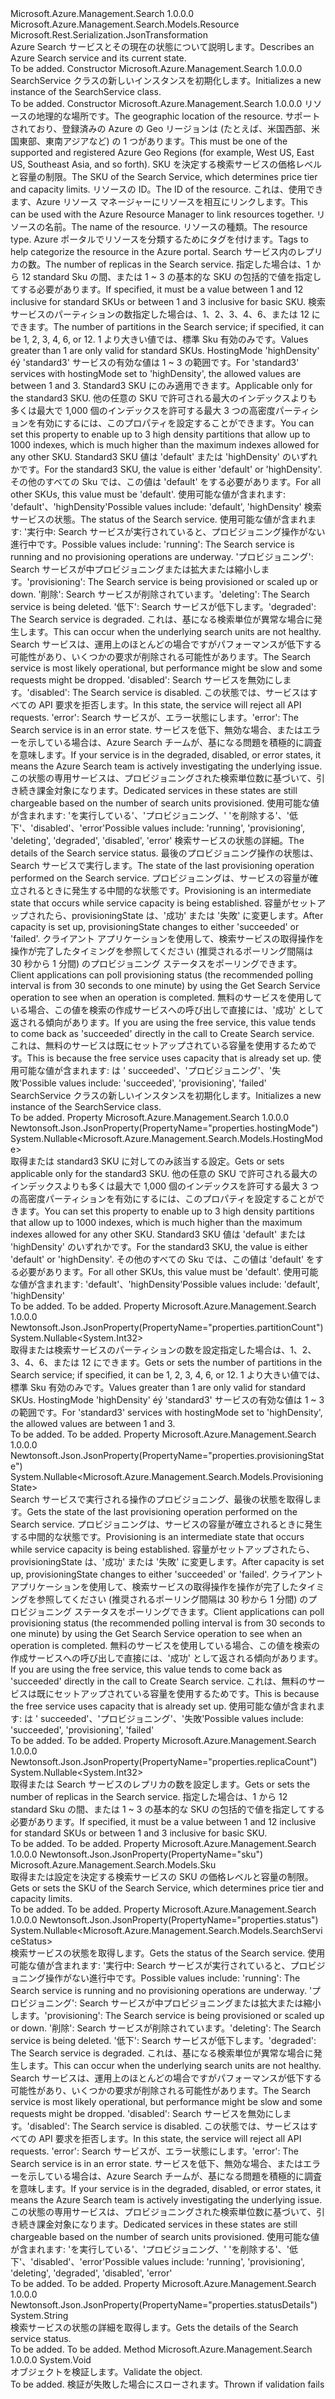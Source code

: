 <Type Name="SearchService" FullName="Microsoft.Azure.Management.Search.Models.SearchService">
  <TypeSignature Language="C#" Value="public class SearchService : Microsoft.Azure.Management.Search.Models.Resource" />
  <TypeSignature Language="ILAsm" Value=".class public auto ansi beforefieldinit SearchService extends Microsoft.Azure.Management.Search.Models.Resource" />
  <TypeSignature Language="DocId" Value="T:Microsoft.Azure.Management.Search.Models.SearchService" />
  <TypeSignature Language="VB.NET" Value="Public Class SearchService&#xA;Inherits Resource" />
  <TypeSignature Language="F#" Value="type SearchService = class&#xA;    inherit Resource" />
  <AssemblyInfo>
    <AssemblyName>Microsoft.Azure.Management.Search</AssemblyName>
    <AssemblyVersion>1.0.0.0</AssemblyVersion>
  </AssemblyInfo>
  <Base>
    <BaseTypeName>Microsoft.Azure.Management.Search.Models.Resource</BaseTypeName>
  </Base>
  <Interfaces />
  <Attributes>
    <Attribute>
      <AttributeName>Microsoft.Rest.Serialization.JsonTransformation</AttributeName>
    </Attribute>
  </Attributes>
  <Docs>
    <summary>
            <span data-ttu-id="7e7ce-101">Azure Search サービスとその現在の状態について説明します。</span><span class="sxs-lookup"><span data-stu-id="7e7ce-101">Describes an Azure Search service and its current state.</span></span>
            </summary>
    <remarks>To be added.</remarks>
  </Docs>
  <Members>
    <Member MemberName=".ctor">
      <MemberSignature Language="C#" Value="public SearchService ();" />
      <MemberSignature Language="ILAsm" Value=".method public hidebysig specialname rtspecialname instance void .ctor() cil managed" />
      <MemberSignature Language="DocId" Value="M:Microsoft.Azure.Management.Search.Models.SearchService.#ctor" />
      <MemberSignature Language="VB.NET" Value="Public Sub New ()" />
      <MemberType>Constructor</MemberType>
      <AssemblyInfo>
        <AssemblyName>Microsoft.Azure.Management.Search</AssemblyName>
        <AssemblyVersion>1.0.0.0</AssemblyVersion>
      </AssemblyInfo>
      <Parameters />
      <Docs>
        <summary>
            <span data-ttu-id="7e7ce-102">SearchService クラスの新しいインスタンスを初期化します。</span><span class="sxs-lookup"><span data-stu-id="7e7ce-102">Initializes a new instance of the SearchService class.</span></span>
            </summary>
        <remarks>To be added.</remarks>
      </Docs>
    </Member>
    <Member MemberName=".ctor">
      <MemberSignature Language="C#" Value="public SearchService (string location, Microsoft.Azure.Management.Search.Models.Sku sku, string id = null, string name = null, string type = null, System.Collections.Generic.IDictionary&lt;string,string&gt; tags = null, Nullable&lt;int&gt; replicaCount = null, Nullable&lt;int&gt; partitionCount = null, Nullable&lt;Microsoft.Azure.Management.Search.Models.HostingMode&gt; hostingMode = null, Nullable&lt;Microsoft.Azure.Management.Search.Models.SearchServiceStatus&gt; status = null, string statusDetails = null, Nullable&lt;Microsoft.Azure.Management.Search.Models.ProvisioningState&gt; provisioningState = null);" />
      <MemberSignature Language="ILAsm" Value=".method public hidebysig specialname rtspecialname instance void .ctor(string location, class Microsoft.Azure.Management.Search.Models.Sku sku, string id, string name, string type, class System.Collections.Generic.IDictionary`2&lt;string, string&gt; tags, valuetype System.Nullable`1&lt;int32&gt; replicaCount, valuetype System.Nullable`1&lt;int32&gt; partitionCount, valuetype System.Nullable`1&lt;valuetype Microsoft.Azure.Management.Search.Models.HostingMode&gt; hostingMode, valuetype System.Nullable`1&lt;valuetype Microsoft.Azure.Management.Search.Models.SearchServiceStatus&gt; status, string statusDetails, valuetype System.Nullable`1&lt;valuetype Microsoft.Azure.Management.Search.Models.ProvisioningState&gt; provisioningState) cil managed" />
      <MemberSignature Language="DocId" Value="M:Microsoft.Azure.Management.Search.Models.SearchService.#ctor(System.String,Microsoft.Azure.Management.Search.Models.Sku,System.String,System.String,System.String,System.Collections.Generic.IDictionary{System.String,System.String},System.Nullable{System.Int32},System.Nullable{System.Int32},System.Nullable{Microsoft.Azure.Management.Search.Models.HostingMode},System.Nullable{Microsoft.Azure.Management.Search.Models.SearchServiceStatus},System.String,System.Nullable{Microsoft.Azure.Management.Search.Models.ProvisioningState})" />
      <MemberSignature Language="F#" Value="new Microsoft.Azure.Management.Search.Models.SearchService : string * Microsoft.Azure.Management.Search.Models.Sku * string * string * string * System.Collections.Generic.IDictionary&lt;string, string&gt; * Nullable&lt;int&gt; * Nullable&lt;int&gt; * Nullable&lt;Microsoft.Azure.Management.Search.Models.HostingMode&gt; * Nullable&lt;Microsoft.Azure.Management.Search.Models.SearchServiceStatus&gt; * string * Nullable&lt;Microsoft.Azure.Management.Search.Models.ProvisioningState&gt; -&gt; Microsoft.Azure.Management.Search.Models.SearchService" Usage="new Microsoft.Azure.Management.Search.Models.SearchService (location, sku, id, name, type, tags, replicaCount, partitionCount, hostingMode, status, statusDetails, provisioningState)" />
      <MemberType>Constructor</MemberType>
      <AssemblyInfo>
        <AssemblyName>Microsoft.Azure.Management.Search</AssemblyName>
        <AssemblyVersion>1.0.0.0</AssemblyVersion>
      </AssemblyInfo>
      <Parameters>
        <Parameter Name="location" Type="System.String" />
        <Parameter Name="sku" Type="Microsoft.Azure.Management.Search.Models.Sku" />
        <Parameter Name="id" Type="System.String" />
        <Parameter Name="name" Type="System.String" />
        <Parameter Name="type" Type="System.String" />
        <Parameter Name="tags" Type="System.Collections.Generic.IDictionary&lt;System.String,System.String&gt;" />
        <Parameter Name="replicaCount" Type="System.Nullable&lt;System.Int32&gt;" />
        <Parameter Name="partitionCount" Type="System.Nullable&lt;System.Int32&gt;" />
        <Parameter Name="hostingMode" Type="System.Nullable&lt;Microsoft.Azure.Management.Search.Models.HostingMode&gt;" />
        <Parameter Name="status" Type="System.Nullable&lt;Microsoft.Azure.Management.Search.Models.SearchServiceStatus&gt;" />
        <Parameter Name="statusDetails" Type="System.String" />
        <Parameter Name="provisioningState" Type="System.Nullable&lt;Microsoft.Azure.Management.Search.Models.ProvisioningState&gt;" />
      </Parameters>
      <Docs>
        <param name="location"><span data-ttu-id="7e7ce-103">リソースの地理的な場所です。</span><span class="sxs-lookup"><span data-stu-id="7e7ce-103">The geographic location of the resource.</span></span>
            <span data-ttu-id="7e7ce-104">サポートされており、登録済みの Azure の Geo リージョンは (たとえば、米国西部、米国東部、東南アジアなど) の 1 つがあります。</span><span class="sxs-lookup"><span data-stu-id="7e7ce-104">This must be one of the supported and registered Azure Geo Regions (for example, West US, East US, Southeast Asia, and so forth).</span></span></param>
        <param name="sku"><span data-ttu-id="7e7ce-105">SKU を決定する検索サービスの価格レベルと容量の制限。</span><span class="sxs-lookup"><span data-stu-id="7e7ce-105">The SKU of the Search Service, which determines price tier and capacity limits.</span></span></param>
        <param name="id"><span data-ttu-id="7e7ce-106">リソースの ID。</span><span class="sxs-lookup"><span data-stu-id="7e7ce-106">The ID of the resource.</span></span> <span data-ttu-id="7e7ce-107">これは、使用できます、Azure リソース マネージャーにリソースを相互にリンクします。</span><span class="sxs-lookup"><span data-stu-id="7e7ce-107">This can be used with the Azure Resource Manager to link resources together.</span></span></param>
        <param name="name"><span data-ttu-id="7e7ce-108">リソースの名前。</span><span class="sxs-lookup"><span data-stu-id="7e7ce-108">The name of the resource.</span></span></param>
        <param name="type"><span data-ttu-id="7e7ce-109">リソースの種類。</span><span class="sxs-lookup"><span data-stu-id="7e7ce-109">The resource type.</span></span></param>
        <param name="tags"><span data-ttu-id="7e7ce-110">Azure ポータルでリソースを分類するためにタグを付けます。</span><span class="sxs-lookup"><span data-stu-id="7e7ce-110">Tags to help categorize the resource in the Azure portal.</span></span></param>
        <param name="replicaCount"><span data-ttu-id="7e7ce-111">Search サービス内のレプリカの数。</span><span class="sxs-lookup"><span data-stu-id="7e7ce-111">The number of replicas in the Search service.</span></span> <span data-ttu-id="7e7ce-112">指定した場合は、1 から 12 standard Sku の間、または 1 ~ 3 の基本的な SKU の包括的で値を指定してする必要があります。</span><span class="sxs-lookup"><span data-stu-id="7e7ce-112">If specified, it must be a value between 1 and 12 inclusive for standard SKUs or between 1 and 3 inclusive for basic SKU.</span></span></param>
        <param name="partitionCount"><span data-ttu-id="7e7ce-113">検索サービスのパーティションの数指定した場合は、1、2、3、4、6、または 12 にできます。</span><span class="sxs-lookup"><span data-stu-id="7e7ce-113">The number of partitions in the Search service; if specified, it can be 1, 2, 3, 4, 6, or 12.</span></span>
            <span data-ttu-id="7e7ce-114">1 より大きい値では、標準 Sku 有効のみです。</span><span class="sxs-lookup"><span data-stu-id="7e7ce-114">Values greater than 1 are only valid for standard SKUs.</span></span> <span data-ttu-id="7e7ce-115">HostingMode 'highDensity' éý 'standard3' サービスの有効な値は 1 ~ 3 の範囲です。</span><span class="sxs-lookup"><span data-stu-id="7e7ce-115">For 'standard3' services with hostingMode set to 'highDensity', the allowed values are between 1 and 3.</span></span></param>
        <param name="hostingMode"><span data-ttu-id="7e7ce-116">Standard3 SKU にのみ適用できます。</span><span class="sxs-lookup"><span data-stu-id="7e7ce-116">Applicable only for the standard3 SKU.</span></span>
            <span data-ttu-id="7e7ce-117">他の任意の SKU で許可される最大のインデックスよりも多くは最大で 1,000 個のインデックスを許可する最大 3 つの高密度パーティションを有効にするには、このプロパティを設定することができます。</span><span class="sxs-lookup"><span data-stu-id="7e7ce-117">You can set this property to enable up to 3 high density partitions that allow up to 1000 indexes, which is much higher than the maximum indexes allowed for any other SKU.</span></span> <span data-ttu-id="7e7ce-118">Standard3 SKU 値は 'default' または 'highDensity' のいずれかです。</span><span class="sxs-lookup"><span data-stu-id="7e7ce-118">For the standard3 SKU, the value is either 'default' or 'highDensity'.</span></span>
            <span data-ttu-id="7e7ce-119">その他のすべての Sku では、この値は 'default' をする必要があります。</span><span class="sxs-lookup"><span data-stu-id="7e7ce-119">For all other SKUs, this value must be 'default'.</span></span> <span data-ttu-id="7e7ce-120">使用可能な値が含まれます: 'default'、'highDensity'</span><span class="sxs-lookup"><span data-stu-id="7e7ce-120">Possible values include: 'default', 'highDensity'</span></span></param>
        <param name="status"><span data-ttu-id="7e7ce-121">検索サービスの状態。</span><span class="sxs-lookup"><span data-stu-id="7e7ce-121">The status of the Search service.</span></span> <span data-ttu-id="7e7ce-122">使用可能な値が含まれます: '実行中: Search サービスが実行されていると、プロビジョニング操作がない進行中です。</span><span class="sxs-lookup"><span data-stu-id="7e7ce-122">Possible values include: 'running': The Search service is running and no provisioning operations are underway.</span></span> <span data-ttu-id="7e7ce-123">'プロビジョニング': Search サービスが中プロビジョニングまたは拡大または縮小します。</span><span class="sxs-lookup"><span data-stu-id="7e7ce-123">'provisioning': The Search service is being provisioned or scaled up or down.</span></span> <span data-ttu-id="7e7ce-124">'削除': Search サービスが削除されています。</span><span class="sxs-lookup"><span data-stu-id="7e7ce-124">'deleting': The Search service is being deleted.</span></span> <span data-ttu-id="7e7ce-125">'低下': Search サービスが低下します。</span><span class="sxs-lookup"><span data-stu-id="7e7ce-125">'degraded': The Search service is degraded.</span></span> <span data-ttu-id="7e7ce-126">これは、基になる検索単位が異常な場合に発生します。</span><span class="sxs-lookup"><span data-stu-id="7e7ce-126">This can occur when the underlying search units are not healthy.</span></span> <span data-ttu-id="7e7ce-127">Search サービスは、運用上のほとんどの場合ですがパフォーマンスが低下する可能性があり、いくつかの要求が削除される可能性があります。</span><span class="sxs-lookup"><span data-stu-id="7e7ce-127">The Search service is most likely operational, but performance might be slow and some requests might be dropped.</span></span> <span data-ttu-id="7e7ce-128">'disabled': Search サービスを無効にします。</span><span class="sxs-lookup"><span data-stu-id="7e7ce-128">'disabled': The Search service is disabled.</span></span> <span data-ttu-id="7e7ce-129">この状態では、サービスはすべての API 要求を拒否します。</span><span class="sxs-lookup"><span data-stu-id="7e7ce-129">In this state, the service will reject all API requests.</span></span> <span data-ttu-id="7e7ce-130">'error': Search サービスが、エラー状態にします。</span><span class="sxs-lookup"><span data-stu-id="7e7ce-130">'error': The Search service is in an error state.</span></span> <span data-ttu-id="7e7ce-131">サービスを低下、無効な場合、またはエラーを示している場合は、Azure Search チームが、基になる問題を積極的に調査を意味します。</span><span class="sxs-lookup"><span data-stu-id="7e7ce-131">If your service is in the degraded, disabled, or error states, it means the Azure Search team is actively investigating the underlying issue.</span></span>
            <span data-ttu-id="7e7ce-132">この状態の専用サービスは、プロビジョニングされた検索単位数に基づいて、引き続き課金対象になります。</span><span class="sxs-lookup"><span data-stu-id="7e7ce-132">Dedicated services in these states are still chargeable based on the number of search units provisioned.</span></span> <span data-ttu-id="7e7ce-133">使用可能な値が含まれます: 'を実行している'、'プロビジョニング、' 'を削除する'、'低下'、'disabled'、'error'</span><span class="sxs-lookup"><span data-stu-id="7e7ce-133">Possible values include: 'running', 'provisioning', 'deleting', 'degraded', 'disabled', 'error'</span></span></param>
        <param name="statusDetails"><span data-ttu-id="7e7ce-134">検索サービスの状態の詳細。</span><span class="sxs-lookup"><span data-stu-id="7e7ce-134">The details of the Search service status.</span></span></param>
        <param name="provisioningState"><span data-ttu-id="7e7ce-135">最後のプロビジョニング操作の状態は、Search サービスで実行します。</span><span class="sxs-lookup"><span data-stu-id="7e7ce-135">The state of the last provisioning operation performed on the Search service.</span></span> <span data-ttu-id="7e7ce-136">プロビジョニングは、サービスの容量が確立されるときに発生する中間的な状態です。</span><span class="sxs-lookup"><span data-stu-id="7e7ce-136">Provisioning is an intermediate state that occurs while service capacity is being established.</span></span> <span data-ttu-id="7e7ce-137">容量がセットアップされたら、provisioningState は、'成功' または '失敗' に変更します。</span><span class="sxs-lookup"><span data-stu-id="7e7ce-137">After capacity is set up, provisioningState changes to either 'succeeded' or 'failed'.</span></span> <span data-ttu-id="7e7ce-138">クライアント アプリケーションを使用して、検索サービスの取得操作を操作が完了したタイミングを参照してください (推奨されるポーリング間隔は 30 秒から 1 分間) のプロビジョニング ステータスをポーリングできます。</span><span class="sxs-lookup"><span data-stu-id="7e7ce-138">Client applications can poll provisioning status (the recommended polling interval is from 30 seconds to one minute) by using the Get Search Service operation to see when an operation is completed.</span></span> <span data-ttu-id="7e7ce-139">無料のサービスを使用している場合、この値を検索の作成サービスへの呼び出しで直接には、'成功' として返される傾向があります。</span><span class="sxs-lookup"><span data-stu-id="7e7ce-139">If you are using the free service, this value tends to come back as 'succeeded' directly in the call to Create Search service.</span></span> <span data-ttu-id="7e7ce-140">これは、無料のサービスは既にセットアップされている容量を使用するためです。</span><span class="sxs-lookup"><span data-stu-id="7e7ce-140">This is because the free service uses capacity that is already set up.</span></span> <span data-ttu-id="7e7ce-141">使用可能な値が含まれます: は ' succeeded'、'プロビジョニング'、'失敗'</span><span class="sxs-lookup"><span data-stu-id="7e7ce-141">Possible values include: 'succeeded', 'provisioning', 'failed'</span></span></param>
        <summary>
            <span data-ttu-id="7e7ce-142">SearchService クラスの新しいインスタンスを初期化します。</span><span class="sxs-lookup"><span data-stu-id="7e7ce-142">Initializes a new instance of the SearchService class.</span></span>
            </summary>
        <remarks>To be added.</remarks>
      </Docs>
    </Member>
    <Member MemberName="HostingMode">
      <MemberSignature Language="C#" Value="public Nullable&lt;Microsoft.Azure.Management.Search.Models.HostingMode&gt; HostingMode { get; set; }" />
      <MemberSignature Language="ILAsm" Value=".property instance valuetype System.Nullable`1&lt;valuetype Microsoft.Azure.Management.Search.Models.HostingMode&gt; HostingMode" />
      <MemberSignature Language="DocId" Value="P:Microsoft.Azure.Management.Search.Models.SearchService.HostingMode" />
      <MemberSignature Language="VB.NET" Value="Public Property HostingMode As Nullable(Of HostingMode)" />
      <MemberSignature Language="F#" Value="member this.HostingMode : Nullable&lt;Microsoft.Azure.Management.Search.Models.HostingMode&gt; with get, set" Usage="Microsoft.Azure.Management.Search.Models.SearchService.HostingMode" />
      <MemberType>Property</MemberType>
      <AssemblyInfo>
        <AssemblyName>Microsoft.Azure.Management.Search</AssemblyName>
        <AssemblyVersion>1.0.0.0</AssemblyVersion>
      </AssemblyInfo>
      <Attributes>
        <Attribute>
          <AttributeName>Newtonsoft.Json.JsonProperty(PropertyName="properties.hostingMode")</AttributeName>
        </Attribute>
      </Attributes>
      <ReturnValue>
        <ReturnType>System.Nullable&lt;Microsoft.Azure.Management.Search.Models.HostingMode&gt;</ReturnType>
      </ReturnValue>
      <Docs>
        <summary>
            <span data-ttu-id="7e7ce-143">取得または standard3 SKU に対してのみ該当する設定。</span><span class="sxs-lookup"><span data-stu-id="7e7ce-143">Gets or sets applicable only for the standard3 SKU.</span></span> <span data-ttu-id="7e7ce-144">他の任意の SKU で許可される最大のインデックスよりも多くは最大で 1,000 個のインデックスを許可する最大 3 つの高密度パーティションを有効にするには、このプロパティを設定することができます。</span><span class="sxs-lookup"><span data-stu-id="7e7ce-144">You can set this property to enable up to 3 high density partitions that allow up to 1000 indexes, which is much higher than the maximum indexes allowed for any other SKU.</span></span> <span data-ttu-id="7e7ce-145">Standard3 SKU 値は 'default' または 'highDensity' のいずれかです。</span><span class="sxs-lookup"><span data-stu-id="7e7ce-145">For the standard3 SKU, the value is either 'default' or 'highDensity'.</span></span> <span data-ttu-id="7e7ce-146">その他のすべての Sku では、この値は 'default' をする必要があります。</span><span class="sxs-lookup"><span data-stu-id="7e7ce-146">For all other SKUs, this value must be 'default'.</span></span> <span data-ttu-id="7e7ce-147">使用可能な値が含まれます: 'default'、'highDensity'</span><span class="sxs-lookup"><span data-stu-id="7e7ce-147">Possible values include: 'default', 'highDensity'</span></span>
            </summary>
        <value>To be added.</value>
        <remarks>To be added.</remarks>
      </Docs>
    </Member>
    <Member MemberName="PartitionCount">
      <MemberSignature Language="C#" Value="public Nullable&lt;int&gt; PartitionCount { get; set; }" />
      <MemberSignature Language="ILAsm" Value=".property instance valuetype System.Nullable`1&lt;int32&gt; PartitionCount" />
      <MemberSignature Language="DocId" Value="P:Microsoft.Azure.Management.Search.Models.SearchService.PartitionCount" />
      <MemberSignature Language="VB.NET" Value="Public Property PartitionCount As Nullable(Of Integer)" />
      <MemberSignature Language="F#" Value="member this.PartitionCount : Nullable&lt;int&gt; with get, set" Usage="Microsoft.Azure.Management.Search.Models.SearchService.PartitionCount" />
      <MemberType>Property</MemberType>
      <AssemblyInfo>
        <AssemblyName>Microsoft.Azure.Management.Search</AssemblyName>
        <AssemblyVersion>1.0.0.0</AssemblyVersion>
      </AssemblyInfo>
      <Attributes>
        <Attribute>
          <AttributeName>Newtonsoft.Json.JsonProperty(PropertyName="properties.partitionCount")</AttributeName>
        </Attribute>
      </Attributes>
      <ReturnValue>
        <ReturnType>System.Nullable&lt;System.Int32&gt;</ReturnType>
      </ReturnValue>
      <Docs>
        <summary>
            <span data-ttu-id="7e7ce-148">取得または検索サービスのパーティションの数を設定指定した場合は、1、2、3、4、6、または 12 にできます。</span><span class="sxs-lookup"><span data-stu-id="7e7ce-148">Gets or sets the number of partitions in the Search service; if specified, it can be 1, 2, 3, 4, 6, or 12.</span></span> <span data-ttu-id="7e7ce-149">1 より大きい値では、標準 Sku 有効のみです。</span><span class="sxs-lookup"><span data-stu-id="7e7ce-149">Values greater than 1 are only valid for standard SKUs.</span></span> <span data-ttu-id="7e7ce-150">HostingMode 'highDensity' éý 'standard3' サービスの有効な値は 1 ~ 3 の範囲です。</span><span class="sxs-lookup"><span data-stu-id="7e7ce-150">For 'standard3' services with hostingMode set to 'highDensity', the allowed values are between 1 and 3.</span></span>
            </summary>
        <value>To be added.</value>
        <remarks>To be added.</remarks>
      </Docs>
    </Member>
    <Member MemberName="ProvisioningState">
      <MemberSignature Language="C#" Value="public Nullable&lt;Microsoft.Azure.Management.Search.Models.ProvisioningState&gt; ProvisioningState { get; }" />
      <MemberSignature Language="ILAsm" Value=".property instance valuetype System.Nullable`1&lt;valuetype Microsoft.Azure.Management.Search.Models.ProvisioningState&gt; ProvisioningState" />
      <MemberSignature Language="DocId" Value="P:Microsoft.Azure.Management.Search.Models.SearchService.ProvisioningState" />
      <MemberSignature Language="VB.NET" Value="Public ReadOnly Property ProvisioningState As Nullable(Of ProvisioningState)" />
      <MemberSignature Language="F#" Value="member this.ProvisioningState : Nullable&lt;Microsoft.Azure.Management.Search.Models.ProvisioningState&gt;" Usage="Microsoft.Azure.Management.Search.Models.SearchService.ProvisioningState" />
      <MemberType>Property</MemberType>
      <AssemblyInfo>
        <AssemblyName>Microsoft.Azure.Management.Search</AssemblyName>
        <AssemblyVersion>1.0.0.0</AssemblyVersion>
      </AssemblyInfo>
      <Attributes>
        <Attribute>
          <AttributeName>Newtonsoft.Json.JsonProperty(PropertyName="properties.provisioningState")</AttributeName>
        </Attribute>
      </Attributes>
      <ReturnValue>
        <ReturnType>System.Nullable&lt;Microsoft.Azure.Management.Search.Models.ProvisioningState&gt;</ReturnType>
      </ReturnValue>
      <Docs>
        <summary>
            <span data-ttu-id="7e7ce-151">Search サービスで実行される操作のプロビジョニング、最後の状態を取得します。</span><span class="sxs-lookup"><span data-stu-id="7e7ce-151">Gets the state of the last provisioning operation performed on the Search service.</span></span> <span data-ttu-id="7e7ce-152">プロビジョニングは、サービスの容量が確立されるときに発生する中間的な状態です。</span><span class="sxs-lookup"><span data-stu-id="7e7ce-152">Provisioning is an intermediate state that occurs while service capacity is being established.</span></span> <span data-ttu-id="7e7ce-153">容量がセットアップされたら、provisioningState は、'成功' または '失敗' に変更します。</span><span class="sxs-lookup"><span data-stu-id="7e7ce-153">After capacity is set up, provisioningState changes to either 'succeeded' or 'failed'.</span></span> <span data-ttu-id="7e7ce-154">クライアント アプリケーションを使用して、検索サービスの取得操作を操作が完了したタイミングを参照してください (推奨されるポーリング間隔は 30 秒から 1 分間) のプロビジョニング ステータスをポーリングできます。</span><span class="sxs-lookup"><span data-stu-id="7e7ce-154">Client applications can poll provisioning status (the recommended polling interval is from 30 seconds to one minute) by using the Get Search Service operation to see when an operation is completed.</span></span> <span data-ttu-id="7e7ce-155">無料のサービスを使用している場合、この値を検索の作成サービスへの呼び出しで直接には、'成功' として返される傾向があります。</span><span class="sxs-lookup"><span data-stu-id="7e7ce-155">If you are using the free service, this value tends to come back as 'succeeded' directly in the call to Create Search service.</span></span> <span data-ttu-id="7e7ce-156">これは、無料のサービスは既にセットアップされている容量を使用するためです。</span><span class="sxs-lookup"><span data-stu-id="7e7ce-156">This is because the free service uses capacity that is already set up.</span></span> <span data-ttu-id="7e7ce-157">使用可能な値が含まれます: は ' succeeded'、'プロビジョニング'、'失敗'</span><span class="sxs-lookup"><span data-stu-id="7e7ce-157">Possible values include: 'succeeded', 'provisioning', 'failed'</span></span>
            </summary>
        <value>To be added.</value>
        <remarks>To be added.</remarks>
      </Docs>
    </Member>
    <Member MemberName="ReplicaCount">
      <MemberSignature Language="C#" Value="public Nullable&lt;int&gt; ReplicaCount { get; set; }" />
      <MemberSignature Language="ILAsm" Value=".property instance valuetype System.Nullable`1&lt;int32&gt; ReplicaCount" />
      <MemberSignature Language="DocId" Value="P:Microsoft.Azure.Management.Search.Models.SearchService.ReplicaCount" />
      <MemberSignature Language="VB.NET" Value="Public Property ReplicaCount As Nullable(Of Integer)" />
      <MemberSignature Language="F#" Value="member this.ReplicaCount : Nullable&lt;int&gt; with get, set" Usage="Microsoft.Azure.Management.Search.Models.SearchService.ReplicaCount" />
      <MemberType>Property</MemberType>
      <AssemblyInfo>
        <AssemblyName>Microsoft.Azure.Management.Search</AssemblyName>
        <AssemblyVersion>1.0.0.0</AssemblyVersion>
      </AssemblyInfo>
      <Attributes>
        <Attribute>
          <AttributeName>Newtonsoft.Json.JsonProperty(PropertyName="properties.replicaCount")</AttributeName>
        </Attribute>
      </Attributes>
      <ReturnValue>
        <ReturnType>System.Nullable&lt;System.Int32&gt;</ReturnType>
      </ReturnValue>
      <Docs>
        <summary>
            <span data-ttu-id="7e7ce-158">取得または Search サービスのレプリカの数を設定します。</span><span class="sxs-lookup"><span data-stu-id="7e7ce-158">Gets or sets the number of replicas in the Search service.</span></span> <span data-ttu-id="7e7ce-159">指定した場合は、1 から 12 standard Sku の間、または 1 ~ 3 の基本的な SKU の包括的で値を指定してする必要があります。</span><span class="sxs-lookup"><span data-stu-id="7e7ce-159">If specified, it must be a value between 1 and 12 inclusive for standard SKUs or between 1 and 3 inclusive for basic SKU.</span></span>
            </summary>
        <value>To be added.</value>
        <remarks>To be added.</remarks>
      </Docs>
    </Member>
    <Member MemberName="Sku">
      <MemberSignature Language="C#" Value="public Microsoft.Azure.Management.Search.Models.Sku Sku { get; set; }" />
      <MemberSignature Language="ILAsm" Value=".property instance class Microsoft.Azure.Management.Search.Models.Sku Sku" />
      <MemberSignature Language="DocId" Value="P:Microsoft.Azure.Management.Search.Models.SearchService.Sku" />
      <MemberSignature Language="VB.NET" Value="Public Property Sku As Sku" />
      <MemberSignature Language="F#" Value="member this.Sku : Microsoft.Azure.Management.Search.Models.Sku with get, set" Usage="Microsoft.Azure.Management.Search.Models.SearchService.Sku" />
      <MemberType>Property</MemberType>
      <AssemblyInfo>
        <AssemblyName>Microsoft.Azure.Management.Search</AssemblyName>
        <AssemblyVersion>1.0.0.0</AssemblyVersion>
      </AssemblyInfo>
      <Attributes>
        <Attribute>
          <AttributeName>Newtonsoft.Json.JsonProperty(PropertyName="sku")</AttributeName>
        </Attribute>
      </Attributes>
      <ReturnValue>
        <ReturnType>Microsoft.Azure.Management.Search.Models.Sku</ReturnType>
      </ReturnValue>
      <Docs>
        <summary>
            <span data-ttu-id="7e7ce-160">取得または設定を決定する検索サービスの SKU の価格レベルと容量の制限。</span><span class="sxs-lookup"><span data-stu-id="7e7ce-160">Gets or sets the SKU of the Search Service, which determines price tier and capacity limits.</span></span>
            </summary>
        <value>To be added.</value>
        <remarks>To be added.</remarks>
      </Docs>
    </Member>
    <Member MemberName="Status">
      <MemberSignature Language="C#" Value="public Nullable&lt;Microsoft.Azure.Management.Search.Models.SearchServiceStatus&gt; Status { get; }" />
      <MemberSignature Language="ILAsm" Value=".property instance valuetype System.Nullable`1&lt;valuetype Microsoft.Azure.Management.Search.Models.SearchServiceStatus&gt; Status" />
      <MemberSignature Language="DocId" Value="P:Microsoft.Azure.Management.Search.Models.SearchService.Status" />
      <MemberSignature Language="VB.NET" Value="Public ReadOnly Property Status As Nullable(Of SearchServiceStatus)" />
      <MemberSignature Language="F#" Value="member this.Status : Nullable&lt;Microsoft.Azure.Management.Search.Models.SearchServiceStatus&gt;" Usage="Microsoft.Azure.Management.Search.Models.SearchService.Status" />
      <MemberType>Property</MemberType>
      <AssemblyInfo>
        <AssemblyName>Microsoft.Azure.Management.Search</AssemblyName>
        <AssemblyVersion>1.0.0.0</AssemblyVersion>
      </AssemblyInfo>
      <Attributes>
        <Attribute>
          <AttributeName>Newtonsoft.Json.JsonProperty(PropertyName="properties.status")</AttributeName>
        </Attribute>
      </Attributes>
      <ReturnValue>
        <ReturnType>System.Nullable&lt;Microsoft.Azure.Management.Search.Models.SearchServiceStatus&gt;</ReturnType>
      </ReturnValue>
      <Docs>
        <summary>
            <span data-ttu-id="7e7ce-161">検索サービスの状態を取得します。</span><span class="sxs-lookup"><span data-stu-id="7e7ce-161">Gets the status of the Search service.</span></span> <span data-ttu-id="7e7ce-162">使用可能な値が含まれます: '実行中: Search サービスが実行されていると、プロビジョニング操作がない進行中です。</span><span class="sxs-lookup"><span data-stu-id="7e7ce-162">Possible values include: 'running': The Search service is running and no provisioning operations are underway.</span></span> <span data-ttu-id="7e7ce-163">'プロビジョニング': Search サービスが中プロビジョニングまたは拡大または縮小します。</span><span class="sxs-lookup"><span data-stu-id="7e7ce-163">'provisioning': The Search service is being provisioned or scaled up or down.</span></span> <span data-ttu-id="7e7ce-164">'削除': Search サービスが削除されています。</span><span class="sxs-lookup"><span data-stu-id="7e7ce-164">'deleting': The Search service is being deleted.</span></span> <span data-ttu-id="7e7ce-165">'低下': Search サービスが低下します。</span><span class="sxs-lookup"><span data-stu-id="7e7ce-165">'degraded': The Search service is degraded.</span></span> <span data-ttu-id="7e7ce-166">これは、基になる検索単位が異常な場合に発生します。</span><span class="sxs-lookup"><span data-stu-id="7e7ce-166">This can occur when the underlying search units are not healthy.</span></span> <span data-ttu-id="7e7ce-167">Search サービスは、運用上のほとんどの場合ですがパフォーマンスが低下する可能性があり、いくつかの要求が削除される可能性があります。</span><span class="sxs-lookup"><span data-stu-id="7e7ce-167">The Search service is most likely operational, but performance might be slow and some requests might be dropped.</span></span>
            <span data-ttu-id="7e7ce-168">'disabled': Search サービスを無効にします。</span><span class="sxs-lookup"><span data-stu-id="7e7ce-168">'disabled': The Search service is disabled.</span></span> <span data-ttu-id="7e7ce-169">この状態では、サービスはすべての API 要求を拒否します。</span><span class="sxs-lookup"><span data-stu-id="7e7ce-169">In this state, the service will reject all API requests.</span></span> <span data-ttu-id="7e7ce-170">'error': Search サービスが、エラー状態にします。</span><span class="sxs-lookup"><span data-stu-id="7e7ce-170">'error': The Search service is in an error state.</span></span> <span data-ttu-id="7e7ce-171">サービスを低下、無効な場合、またはエラーを示している場合は、Azure Search チームが、基になる問題を積極的に調査を意味します。</span><span class="sxs-lookup"><span data-stu-id="7e7ce-171">If your service is in the degraded, disabled, or error states, it means the Azure Search team is actively investigating the underlying issue.</span></span> <span data-ttu-id="7e7ce-172">この状態の専用サービスは、プロビジョニングされた検索単位数に基づいて、引き続き課金対象になります。</span><span class="sxs-lookup"><span data-stu-id="7e7ce-172">Dedicated services in these states are still chargeable based on the number of search units provisioned.</span></span> <span data-ttu-id="7e7ce-173">使用可能な値が含まれます: 'を実行している'、'プロビジョニング、' 'を削除する'、'低下'、'disabled'、'error'</span><span class="sxs-lookup"><span data-stu-id="7e7ce-173">Possible values include: 'running', 'provisioning', 'deleting', 'degraded', 'disabled', 'error'</span></span>
            </summary>
        <value>To be added.</value>
        <remarks>To be added.</remarks>
      </Docs>
    </Member>
    <Member MemberName="StatusDetails">
      <MemberSignature Language="C#" Value="public string StatusDetails { get; }" />
      <MemberSignature Language="ILAsm" Value=".property instance string StatusDetails" />
      <MemberSignature Language="DocId" Value="P:Microsoft.Azure.Management.Search.Models.SearchService.StatusDetails" />
      <MemberSignature Language="VB.NET" Value="Public ReadOnly Property StatusDetails As String" />
      <MemberSignature Language="F#" Value="member this.StatusDetails : string" Usage="Microsoft.Azure.Management.Search.Models.SearchService.StatusDetails" />
      <MemberType>Property</MemberType>
      <AssemblyInfo>
        <AssemblyName>Microsoft.Azure.Management.Search</AssemblyName>
        <AssemblyVersion>1.0.0.0</AssemblyVersion>
      </AssemblyInfo>
      <Attributes>
        <Attribute>
          <AttributeName>Newtonsoft.Json.JsonProperty(PropertyName="properties.statusDetails")</AttributeName>
        </Attribute>
      </Attributes>
      <ReturnValue>
        <ReturnType>System.String</ReturnType>
      </ReturnValue>
      <Docs>
        <summary>
            <span data-ttu-id="7e7ce-174">検索サービスの状態の詳細を取得します。</span><span class="sxs-lookup"><span data-stu-id="7e7ce-174">Gets the details of the Search service status.</span></span>
            </summary>
        <value>To be added.</value>
        <remarks>To be added.</remarks>
      </Docs>
    </Member>
    <Member MemberName="Validate">
      <MemberSignature Language="C#" Value="public override void Validate ();" />
      <MemberSignature Language="ILAsm" Value=".method public hidebysig virtual instance void Validate() cil managed" />
      <MemberSignature Language="DocId" Value="M:Microsoft.Azure.Management.Search.Models.SearchService.Validate" />
      <MemberSignature Language="VB.NET" Value="Public Overrides Sub Validate ()" />
      <MemberSignature Language="F#" Value="override this.Validate : unit -&gt; unit" Usage="searchService.Validate " />
      <MemberType>Method</MemberType>
      <AssemblyInfo>
        <AssemblyName>Microsoft.Azure.Management.Search</AssemblyName>
        <AssemblyVersion>1.0.0.0</AssemblyVersion>
      </AssemblyInfo>
      <ReturnValue>
        <ReturnType>System.Void</ReturnType>
      </ReturnValue>
      <Parameters />
      <Docs>
        <summary>
            <span data-ttu-id="7e7ce-175">オブジェクトを検証します。</span><span class="sxs-lookup"><span data-stu-id="7e7ce-175">Validate the object.</span></span>
            </summary>
        <remarks>To be added.</remarks>
        <exception cref="T:Microsoft.Rest.ValidationException">
            <span data-ttu-id="7e7ce-176">検証が失敗した場合にスローされます。</span><span class="sxs-lookup"><span data-stu-id="7e7ce-176">Thrown if validation fails</span></span>
            </exception>
      </Docs>
    </Member>
  </Members>
</Type>